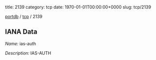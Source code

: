 title: 2139
category: tcp
date: 1970-01-01T00:00:00+0000
slug: tcp/2139

[portdb](/) / [tcp](/category/tcp.html) / 2139


## IANA Data

_Name:_ ias-auth

_Description:_ IAS-AUTH

